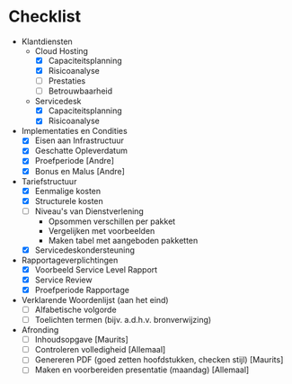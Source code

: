 # Checklist

- Klantdiensten
	- Cloud Hosting
		- [x] Capaciteitsplanning
		- [x] Risicoanalyse
		- [ ] Prestaties
		- [ ] Betrouwbaarheid
	- Servicedesk
		- [x] Capaciteitsplanning
		- [x] Risicoanalyse
- Implementaties en Condities
	- [x] Eisen aan Infrastructuur
	- [x] Geschatte Opleverdatum
	- [x] Proefperiode [Andre]
	- [x] Bonus en Malus [Andre]
- Tariefstructuur
	- [x] Eenmalige kosten
	- [x] Structurele kosten
	- [ ] Niveau's van Dienstverlening
		- Opsommen verschillen per pakket
		- Vergelijken met voorbeelden
		- Maken tabel met aangeboden pakketten
	- [x] Servicedeskondersteuning
- Rapportageverplichtingen
	- [x] Voorbeeld Service Level Rapport
	- [x] Service Review
	- [x] Proefperiode Rapportage
- Verklarende Woordenlijst (aan het eind)
	- [ ] Alfabetische volgorde
	- [ ] Toelichten termen (bijv. a.d.h.v. bronverwijzing)
- Afronding
	- [ ] Inhoudsopgave [Maurits]
	- [ ] Controleren volledigheid [Allemaal]
	- [ ] Genereren PDF (goed zetten hoofdstukken, checken stijl) [Maurits]
	- [ ] Maken en voorbereiden presentatie (maandag) [Allemaal]
